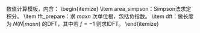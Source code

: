 数值计算模板，内含：
\begin{itemize}
\item area\_simpson：Simpson法求定积分。
\item fft\_prepare：求 $maxn$ 次单位根，包括负指数。
\item dft：做长度为 $N(N|maxn)$ 的DFT，其中若 $f=-1$ 则求IDFT。
\end{itemize}
